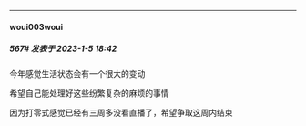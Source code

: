 

*****

####  woui003woui  
##### 567#       发表于 2023-1-5 18:42

今年感觉生活状态会有一个很大的变动

希望自己能处理好这些纷繁复杂的麻烦的事情

因为打零式感觉已经有三周多没看直播了，希望争取这周内结束

